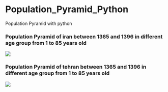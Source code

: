 # Population_Pyramid_Python
Population Pyramid with python 

### Population Pyramid of iran between 1365 and 1396 in different age group from 1 to 85 years old
<img src="https://github.com/alisharifi2000/Population_Pyramid_Python/blob/master/Iran/Iran.gif"/>


### Population Pyramid of tehran between 1365 and 1396 in different age group from 1 to 85 years old
<img src="https://github.com/alisharifi2000/Population_Pyramid_Python/blob/master/Tehran/Tehran.gif"/>
